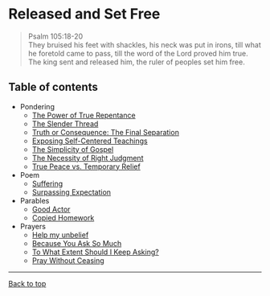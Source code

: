 # Released and Set Free

> Psalm 105:18-20<br>
They bruised his feet with shackles,
his neck was put in irons, till what he foretold came to pass,
till the word of the Lord proved him true. The king sent and released him,
the ruler of peoples set him free.

## Table of contents

- Pondering 
    - [The Power of True Repentance](pondering/01-the-power-of-true-repentance.md)
    - [The Slender Thread](pondering/02-the-slender-thread.md)
    - [Truth or Consequence: The Final Separation](pondering/03-truth-or-consequence-the-final-separation.md)
    - [Exposing Self-Centered Teachings](pondering/04-exposing-self-centered-teachings.md)
    - [The Simplicity of Gospel](pondering/05-the-simplicity-of-gospel.md)
    - [The Necessity of Right Judgment](pondering/06-the-necessity-of-right-judgment.md)
    - [True Peace vs. Temporary Relief](pondering/07-true-peace-vs-temporary-relief.md)
- Poem
    - [Suffering](poem/01-suffering)
    - [Surpassing Expectation](poem/02-surpassing-expectation)
- Parables
    - [Good Actor](parables/01-good-actor.md)
    - [Copied Homework](parables/02-copied-homework.md)
- Prayers
    - [Help my unbelief](prayers/01-help-my-unbelief.md)
    - [Because You Ask So Much](prayers/02-because-you-ask-so-much.md)
    - [To What Extent Should I Keep Asking?](prayers/03-to-what-extent-should-i-keep-asking.md)
    - [Pray Without Ceasing](prayers/04-pray-without-ceasing.md)


---

[Back to top](#)